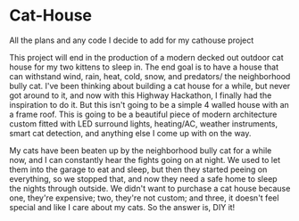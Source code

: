 # Cat-House
All the plans and any code I decide to add for my cathouse project

This project will end in the production of a modern decked out outdoor cat house for my two kittens to sleep in. The end goal is to have a house that can withstand wind, rain, heat, cold, snow, and predators/ the neighborhood bully cat. I've been thinking about building a cat house for a while, but never got around to it, and now with this Highway Hackathon, I finally had the inspiration to do it. But this isn't going to be a simple 4 walled house with an a frame roof. This is going to be a beautiful piece of modern architecture custom fitted with LED surround lights, heating/AC, weather instruments, smart cat detection, and anything else I come up with on the way.

My cats have been beaten up by the neighborhood bully cat for a while now, and I can constantly hear the fights going on at night. We used to let them into the garage to eat and sleep, but then they started peeing on everything, so we stopped that, and now they need a safe home to sleep the nights through outside. We didn't want to purchase a cat house because one, they're expensive; two, they're not custom; and three, it doesn't feel special and like I care about my cats. So the answer is, DIY it!
